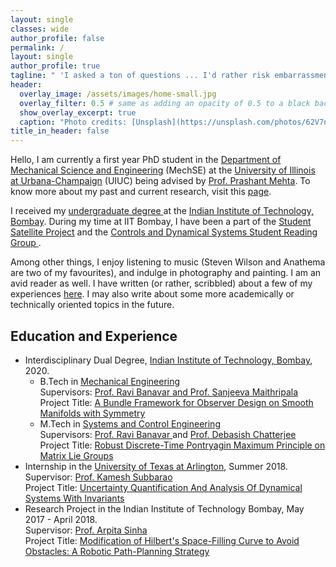 ```yaml
---
layout: single
classes: wide
author_profile: false
permalink: /
layout: single
author_profile: true
tagline: " 'I asked a ton of questions ... I'd rather risk embarrassment now than be embarrassed later (when I've won zero titles)' - Kobe Bryant, *The Mamba Mentality* "
header:
  overlay_image: /assets/images/home-small.jpg
  overlay_filter: 0.5 # same as adding an opacity of 0.5 to a black background  
  show_overlay_excerpt: true
  caption: "Photo credits: [Unsplash](https://unsplash.com/photos/62V7ntlKgL8)"
title_in_header: false
---
```

Hello, I am currently a first year PhD student in the [Department of Mechanical Science and Engineering](http://mechanical.illinois.edu/) (MechSE) at the [University of Illinois at Urbana-Champaign](https://illinois.edu/) (UIUC) being advised by [Prof. Prashant Mehta](http://mehta.mechse.illinois.edu/). To know more about my past and current research, visit this <a href="{{ '/research/' | relative_url }}"> page</a>.

I received my <a href="#education-and-experience"> undergraduate degree </a> at the <a href="http://www.iitb.ac.in/">Indian Institute of Technology, Bombay</a>. During my time at IIT Bombay, I have been a part of the <a href="https://www.aero.iitb.ac.in/satlab/">Student Satellite Project</a> and the <a href="https://www.facebook.com/cds.srg/">Controls and Dynamical Systems Student Reading Group </a>.

Among other things, I enjoy listening to music (Steven Wilson and Anathema are two of my favourites), and indulge in photography and painting. I am an avid reader as well.
I have written (or rather, scribbled) about a few of my experiences <a href="{{ '/writing/' | relative_url }}"> here</a>. I may also write about some more academically or technically oriented topics in the future. 

## Education and Experience
<ul>
<li> Interdisciplinary Dual Degree, <a href="http://www.iitb.ac.in/">Indian Institute of Technology, Bombay</a>, 2020. 
<ul>
<li> B.Tech in <a href = "https://www.me.iitb.ac.in/">Mechanical Engineering</a> <br> 
Supervisors: <a href="https://www.sc.iitb.ac.in/~banavar/"> Prof. Ravi Banavar </a> <a href="http://eng.pdn.ac.lk/ME/People/FacultyProfiles.php?id=6"> and Prof. Sanjeeva Maithripala </a> <br>
Project Title: <a href="{{ '/publications/2019-jgm' | relative_url }}"> A Bundle Framework for Observer Design on Smooth Manifolds with Symmetry </a>
</li>
<li> M.Tech in <a href="https://www.sc.iitb.ac.in/">Systems and Control Engineering</a> <br> 
Supervisors: <a href="https://www.sc.iitb.ac.in/~banavar/"> Prof. Ravi Banavar </a> and <a href="https://www.sc.iitb.ac.in/~chatterjee/master/homepage/index.html"> Prof. Debasish Chatterjee </a> <br>
Project Title: <a href="{{ '/publications/2020-roc' | relative_url }}"> Robust Discrete-Time Pontryagin Maximum Principle on Matrix Lie Groups </a>
</li>
</ul>
</li>
<li> Internship in the <a href="https://www.uta.edu/">University of Texas at Arlington</a>, Summer 2018. <br> 
Supervisor: <a href="https://blog.uta.edu/subbarao/"> Prof. Kamesh Subbarao </a> <br>
Project Title: <a href="{{ '/publications/2019-uq' | relative_url }}"> Uncertainty Quantification And Analysis Of Dynamical Systems With Invariants </a>
</li>
<li> Research Project in the Indian Institute of Technology Bombay, May 2017 - April 2018. <br> 
Supervisor: <a href="https://www.sc.iitb.ac.in/~asinha/"> Prof. Arpita Sinha </a> <br>
Project Title: <a href="{{ '/publications/2019-icc' | relative_url }}"> Modification of Hilbert's Space-Filling Curve to Avoid Obstacles: A Robotic Path-Planning Strategy </a>
</li>
</ul>
